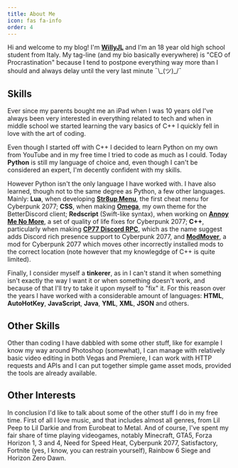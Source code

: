```yaml
---
title: About Me
icon: fas fa-info
order: 4
---
```



Hi and welcome to my blog! I'm [**WillyJL**](https://linktr.ee/WillyJL) and I'm an 18 year old high school student from Italy. My tag-line (and my bio basically everywhere) is "CEO of Procrastination" because I tend to postpone everything way more than I should and always delay until the very last minute ¯\\\_(ツ)\_/¯

## Skills
Ever since my parents bought me an iPad when I was 10 years old I've always been very interested in everything related to tech and when in middle school we started learning the vary basics of C++ I quickly fell in love with the art of coding.

Even though I started off with C++ I decided to learn Python on my own from YouTube and in my free time I tried to code as much as I could. Today **Python** is still my language of choice and, even though I can't be considered an expert, I'm decently confident with my skills.

However Python isn't the only language I have worked with. I have also learned, though not to the same degree as Python, a few other languages. Mainly: **Lua**, when developing [**Str8up Menu**](https://www.nexusmods.com/cyberpunk2077/mods/779), the first cheat menu for Cyberpunk 2077; **CSS**, when  making [**Omega**](https://github.com/Willy-JL/Omega-Theme), my own theme for the BetterDiscord client; **Redscript** (Swift-like syntax), when working on [**Annoy Me No More**](https://www.nexusmods.com/cyberpunk2077/mods/1512), a set of quality of life fixes for Cyberpunk 2077; **C++**, particularly when making [**CP77 Discord RPC**](https://github.com/Willy-JL/cp77-discord-rpc), which as the name suggest adds Discord rich presence support to Cyberpunk 2077, and [**ModMover**](https://github.com/Willy-JL/ModMover), a mod for Cyberpunk 2077 which moves other incorrectly installed mods to the correct location (note however that my knowlegdge of C++ is quite limited).

Finally, I consider myself a **tinkerer**, as in I can't stand it when something isn't exactly the way I want it or when something doesn't work, and because of that I'll try to take it upon myself to "fix" it. For this reason over the years I have worked with a considerable amount of languages: **HTML**, **AutoHotKey**, **JavaScript**, **Java**, **YML**, **XML**, **JSON** and others.

## Other Skills
Other than coding I have dabbled with some other stuff, like for example I know my way around Photoshop (somewhat), I can manage with relatively basic video editing in both Vegas and Premiere, I can work with HTTP requests and APIs and I can put together simple game asset mods, provided the tools are already available.

## Other Interests
In conclusion I'd like to talk about some of the other stuff I do in my free time. First of all I love music, and that includes almost all genres, from Lil Peep to Lil Darkie and from Eurobeat to Metal. And of course, I've spent my fair share of time playing videogames, notably Minecraft, GTA5, Forza Horizon 1, 3 and 4, Need for Speed Heat, Cyberpunk 2077, Satisfactory, Fortnite (yes, I know, you can restrain yourself), Rainbow 6 Siege and Horizon Zero Dawn.